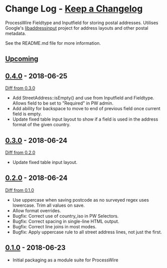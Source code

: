 # **Change Log** - [Keep a Changelog]

ProcessWire Fieldtype and Inputfield for storing postal addresses. Utilises Google's [libaddressinput] project for
address layouts and other postal metadata.

See the README.md file for more information.

## [Upcoming]


## [0.4.0] - 2018-06-25

[Diff from 0.3.0]
- Add StreetAddress::isEmpty() and use from Inputfield and Fieldtype. Allows field to be set to "Required" in PW admin.
- Add ability for backspace to move to end of previous field once current field is empty.
- Update fixed table input layout to show if a field is used in the address format of the given country.


## [0.3.0] - 2018-06-24

[Diff from 0.2.0]
- Update fixed table input layout.


## [0.2.0] - 2018-06-24

[Diff from 0.1.0]
- Use uppercase when saving postcode as no surveyed regex uses lowercase. Trim all values on save.
- Allow format overrides.
- Bugfix: Correct use of country_iso in PW Selectors.
- Bugfix: Correct spacing in single-line HTML output.
- Bugfix: Correct line joins in most modes.
- Bugfix: Apply uppercase rule to all street address lines, not just the first.

## [0.1.0] - 2018-06-23

- Initial packaging as a module suite for ProcessWire

[Keep a Changelog]: http://keepachangelog.com/en/1.0.0/
[libaddressinput]: https://github.com/googlei18n/libaddressinput
[Upcoming]: https://bitbucket.org/netcarver/fieldtypestreetaddress/branches/compare/HEAD..0.4.0
[0.5.0]: https://bitbucket.org/netcarver/fieldtypestreetaddress/src/0.5.0/
[0.4.0]: https://bitbucket.org/netcarver/fieldtypestreetaddress/src/0.4.0/
[Diff from 0.3.0]: https://bitbucket.org/netcarver/fieldtypestreetaddress/branches/compare/0.4.0..0.3.0#diff
[0.3.0]: https://bitbucket.org/netcarver/fieldtypestreetaddress/src/0.3.0/
[Diff from 0.2.0]: https://bitbucket.org/netcarver/fieldtypestreetaddress/branches/compare/0.3.0..0.2.0#diff
[0.2.0]: https://bitbucket.org/netcarver/fieldtypestreetaddress/src/0.2.0/
[Diff from 0.1.0]: https://bitbucket.org/netcarver/fieldtypestreetaddress/branches/compare/0.2.0..0.1.0#diff
[0.1.0]: https://bitbucket.org/netcarver/fieldtypestreetaddress/src/0.1.0/
